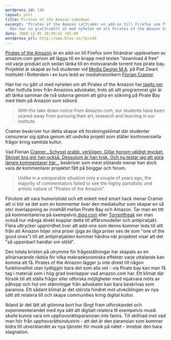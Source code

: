 ```yaml
--- 
wordpress_id: 146
layout: post
title: Pirates of the Amazon takedown
excerpt: "Pirates of the Amazon \xC3\xA4r en add-on till Firefox som f\xC3\xB6r\xC3\xA4ndrar upplevelsen av amazon.com genom att l\xC3\xA4gga till en knapp med texten \"download 4 free\" vid varje produkt och sedan l\xC3\xA4nka till en motsvarande torrent hos pirate bay. Projektet \xC3\xA4r skapat av tv\xC3\xA5 studenter vid Media Design M.A. p\xC3\xA5 Piet Zwart institutet i Rotterdam i en kurs ledd av mediahistorikern Florian Cramer.\n\n\
  Han har nu g\xC3\xA5tt ut med nyheten om att Pirates of the Amazon har tagits ner efter hotfulla brev fr\xC3\xA5n Amazons advokater, trots att allt programmet g\xC3\xB6r \xC3\xA4r att l\xC3\xA4nka samman de tv\xC3\xA5 sidorna genom att g\xC3\xB6ra en s\xC3\xB6kning p\xC3\xA5 Pirate Bay med titeln p\xC3\xA5 Amazon som s\xC3\xB6kord."
date: 2008-12-05 10:39:42 +01:00
wordpress_url: http://www.blay.se/?p=146
---
```

<a href="http://74.125.77.132/search?q=cache:http://www.pirates-of-the-amazon.com/">Pirates of the Amazon</a> är en add-on till Firefox som förändrar upplevelsen av amazon.com genom att lägga till en knapp med texten "download 4 free" vid varje produkt och sedan länka till en motsvarande torrent hos pirate bay. Projektet är skapat av två studenter vid <a href="http://pzwart.wdka.hro.nl/mdma/">Media Design M.A</a>. på Piet Zwart institutet i Rotterdam i en kurs ledd av mediahistorikern <a href="http://copyriot.blogspot.com/2005/08/florian-cramer-om-ord-som-blir-ktt.html">Florian Cramer</a>.

Han har nu gått ut med nyheten om att Pirates of the Amazon har<a href="http://pirates-of-the-amazon.com/"> tagits ner</a> efter hotfulla brev från Amazons advokater, trots att allt programmet gör är att länka samman de två sidorna genom att göra en sökning på Pirate Bay med titeln på Amazon som sökord.
<blockquote>With the take down notice from Amazon.com, our students have been scared
away from pursuing their art, research and learning in our institute.</blockquote>
Cramer beskriver hur detta skapar ett forskningsklimat där studenter censurerar sig själva genom att undvika projekt som ställer kontroversiella frågor kring samtida kultur.

Vad Florian <a class="tt" href="#">Cramer<span class="bubble">...Schysst grabb, verkligen. Gillar honom väldigt mycket. Skriver bra gör han också. Dessutom är han tysk. Och nu testar jag att göra längre kommentarer här...</span></a> beskriver som mest stötande menar han dock vara de kommentarer projektet fått på bloggar och forum.
<blockquote>Unlike in a comparable situation only a couple of years ago, the majority of
commentators failed to see the highly parodistic and artistic nature of
"Pirates of the Amazon".</blockquote>
Förutom att vara humoristiskt och ett enkelt med smart hack menar Cramer att vi bör se det som en kommentar över den mediakultur som skapar en så stor överlappning av innehåll mellan Pirate Bay och Amazon. Tar man en titt på kommentarerna på exempelvis<a href="http://digg.com/tech_news/Shop_Amazon_For_Free_w_Firefox_Add_on_Linking_to_Pirate_Bay"> digg.com</a> eller <a href="http://torrentfreak.com/firefox-pirates-take-over-amazon-081203/">Torrentfreak</a> ser man också hur många direkt kopplar detta till affärsmodeller och antipiratjakt. Flera uttrycker upprördhet över att add-ons som denns kommer leda till allt från att Amazon höjer sina priser (pga av låga priser ses de som "one of the good ones") till att antipiratjakten kommer hårdna när projektet visar att det "så uppenbart handlar om stöld".

Den totala bristen på utrymme för frågeställningar har skapats av en allnärvarande rädsla för vilka makraekonomiska effekter varje uttalande kan komma att få. Pirates of the Amazon lägger ju inte direkt till någon funktionalitet utan tydliggör bara det som alla vet - via Pirate bay kan man få tag i material som i hög grad överlappar vad amazon.com har. Ett klimat där försök till att ställa frågor eller utforska möjligheter med mjukvara möts av påhopp och hot om stämningar från advokater kan bara beskrivas som paranoia. Ett sådant klimat är det största hindret mot utvecklingen av nya sätt att relatera till och skapa communities kring digital kultur.

Ibland är det lätt att glömma bort hur långt fram utforskandet och experimenterandet med nya sätt att digitalt relatera tll exempelvis musik skulle kunna vara om upphovsrättsparanoian inte fanns. Till skillnad mot vad man hör från upphovsrättsindustrin - att det är den paranoian som kommer bidra till utvecklandet av nya tjänster för musik på nätet - innebär den bara stagnation.
